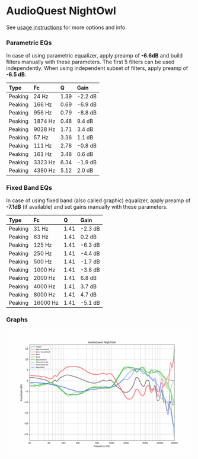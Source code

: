 # AudioQuest NightOwl
See [usage instructions](https://github.com/jaakkopasanen/AutoEq#usage) for more options and info.

### Parametric EQs
In case of using parametric equalizer, apply preamp of **-6.6dB** and build filters manually
with these parameters. The first 5 filters can be used independently.
When using independent subset of filters, apply preamp of **-6.5 dB**.

| Type    | Fc      |    Q | Gain    |
|:--------|:--------|:-----|:--------|
| Peaking | 24 Hz   | 1.39 | -2.2 dB |
| Peaking | 166 Hz  | 0.69 | -6.9 dB |
| Peaking | 956 Hz  | 0.79 | -8.8 dB |
| Peaking | 1874 Hz | 0.48 | 9.4 dB  |
| Peaking | 9028 Hz | 1.71 | 3.4 dB  |
| Peaking | 57 Hz   | 3.36 | 1.1 dB  |
| Peaking | 111 Hz  | 2.78 | -0.8 dB |
| Peaking | 161 Hz  | 3.48 | 0.6 dB  |
| Peaking | 3323 Hz | 6.34 | -1.9 dB |
| Peaking | 4390 Hz | 5.12 | 2.0 dB  |

### Fixed Band EQs
In case of using fixed band (also called graphic) equalizer, apply preamp of **-7.1dB**
(if available) and set gains manually with these parameters.

| Type    | Fc       |    Q | Gain    |
|:--------|:---------|:-----|:--------|
| Peaking | 31 Hz    | 1.41 | -2.3 dB |
| Peaking | 63 Hz    | 1.41 | 0.2 dB  |
| Peaking | 125 Hz   | 1.41 | -6.3 dB |
| Peaking | 250 Hz   | 1.41 | -4.4 dB |
| Peaking | 500 Hz   | 1.41 | -1.7 dB |
| Peaking | 1000 Hz  | 1.41 | -3.8 dB |
| Peaking | 2000 Hz  | 1.41 | 6.8 dB  |
| Peaking | 4000 Hz  | 1.41 | 3.7 dB  |
| Peaking | 8000 Hz  | 1.41 | 4.7 dB  |
| Peaking | 16000 Hz | 1.41 | -5.1 dB |

### Graphs
![](./AudioQuest%20NightOwl.png)